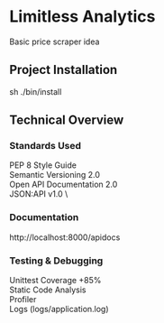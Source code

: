 # Limitless Analytics
Basic price scraper idea

## Project Installation
sh ./bin/install

## Technical Overview

### Standards Used

PEP 8 Style Guide \
Semantic Versioning 2.0 \
Open API Documentation 2.0 \
JSON:API v1.0 \

### Documentation
http://localhost:8000/apidocs

### Testing & Debugging

Unittest Coverage +85% \
Static Code Analysis \
Profiler \
Logs (logs/application.log)